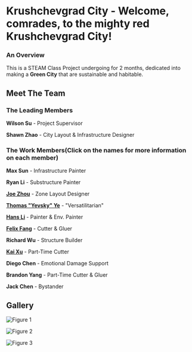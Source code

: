 # Krushchevgrad City - Welcome, comrades, to the mighty red Krushchevgrad City!

### An Overview
This is a STEAM Class Project undergoing for 2 months, dedicated into making a **Green City** that are sustainable and habitable.

## Meet The Team

### The Leading Members

**Wilson Su** - Project Supervisor

**Shawn Zhao** - City Layout & Infrastructure Designer

### The Work Members(Click on the names for more information on each member)

**Max Sun** - Infrastructure Painter

**Ryan Li** - Substructure Painter

**[Joe Zhou](https://type-32.github.io/krushchevgrad.github.io/about/joe_zhou)** - Zone Layout Designer

**[Thomas "Yevsky" Ye](https://type-32.github.io/krushchevgrad.github.io/about/thomas_ye)** - "Versatilitarian"

**[Hans Li](https://type-32.github.io/krushchevgrad.github.io/about/hans_li)** - Painter & Env. Painter

**[Felix Fang](https://type-32.github.io/krushchevgrad.github.io/about/felix_fang)** - Cutter & Gluer

**Richard Wu** - Structure Builder

**[Kai Xu](https://type-32.github.io/krushchevgrad.github.io/about/kai_xu)** - Part-Time Cutter

**Diego Chen** - Emotional Damage Support

**Brandon Yang** - Part-Time Cutter & Gluer

**Jack Chen** - Bystander

## Gallery

![Figure 1](https://ibb.co/4gx7T6s)

![Figure 2](https://ibb.co/TgZW7Yq)

![Figure 3](https://ibb.co/Xt6KHYF)


